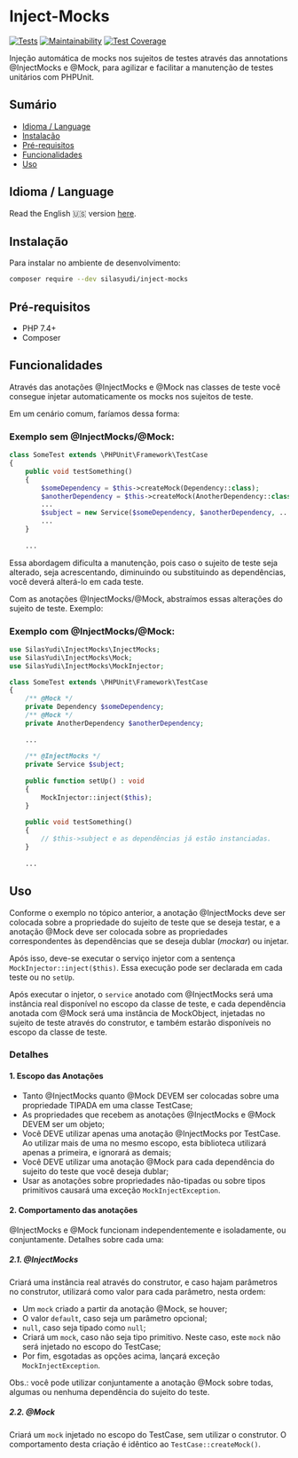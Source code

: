 # Inject-Mocks

[![Tests](https://github.com/silasyudi/inject-mocks/actions/workflows/tests.yml/badge.svg)](https://github.com/silasyudi/inject-mocks/actions/workflows/tests.yml)
[![Maintainability](https://api.codeclimate.com/v1/badges/b89bc606334c7edec92e/maintainability)](https://codeclimate.com/github/silasyudi/inject-mocks/maintainability)
[![Test Coverage](https://api.codeclimate.com/v1/badges/b89bc606334c7edec92e/test_coverage)](https://codeclimate.com/github/silasyudi/inject-mocks/test_coverage)

Injeção automática de mocks nos sujeitos de testes através das annotations @InjectMocks e @Mock, para agilizar e
facilitar a manutenção de testes unitários com PHPUnit.

## Sumário

- [Idioma / Language](#idioma--language)
- [Instalação](#instalao)
- [Pré-requisitos](#pr-requisitos)
- [Funcionalidades](#funcionalidades)
- [Uso](#uso)

## Idioma / Language

Read the English :us: version [here](README.md).

## Instalação

Para instalar no ambiente de desenvolvimento:

```sh
composer require --dev silasyudi/inject-mocks
```

## Pré-requisitos

- PHP 7.4+
- Composer

## Funcionalidades

Através das anotações @InjectMocks e @Mock nas classes de teste você consegue injetar automaticamente os mocks nos
sujeitos de teste.

Em um cenário comum, faríamos dessa forma:

### Exemplo sem @InjectMocks/@Mock:

```php
class SomeTest extends \PHPUnit\Framework\TestCase
{
    public void testSomething() 
    {
        $someDependency = $this->createMock(Dependency::class);    
        $anotherDependency = $this->createMock(AnotherDependency::class);
        ...
        $subject = new Service($someDependency, $anotherDependency, ...);
        ...    
    }
    
    ...
```

Essa abordagem dificulta a manutenção, pois caso o sujeito de teste seja alterado, seja acrescentando, diminuindo ou
substituindo as dependências, você deverá alterá-lo em cada teste.

Com as anotações @InjectMocks/@Mock, abstraímos essas alterações do sujeito de teste. Exemplo:

### Exemplo com @InjectMocks/@Mock:

```php
use SilasYudi\InjectMocks\InjectMocks;
use SilasYudi\InjectMocks\Mock;
use SilasYudi\InjectMocks\MockInjector;

class SomeTest extends \PHPUnit\Framework\TestCase
{
    /** @Mock */
    private Dependency $someDependency;
    /** @Mock */
    private AnotherDependency $anotherDependency;
    
    ...
    
    /** @InjectMocks */
    private Service $subject;
    
    public function setUp() : void 
    {
        MockInjector::inject($this);
    }
    
    public void testSomething()
    {
        // $this->subject e as dependências já estão instanciadas.
    }
    
    ...
```

## Uso

Conforme o exemplo no tópico anterior, a anotação @InjectMocks deve ser colocada sobre a propriedade do sujeito de teste
que se deseja testar, e a anotação @Mock deve ser colocada sobre as propriedades correspondentes às dependências que se
deseja dublar (_mockar_) ou injetar.

Após isso, deve-se executar o serviço injetor com a sentença `MockInjector::inject($this)`. Essa execução pode ser
declarada em cada teste ou no `setUp`.

Após executar o injetor, o `service` anotado com @InjectMocks será uma instância real disponível no escopo da classe de
teste, e cada dependência anotada com @Mock será uma instância de MockObject, injetadas no sujeito de teste através do
construtor, e também estarão disponíveis no escopo da classe de teste.

### Detalhes

#### 1. Escopo das Anotações

- Tanto @InjectMocks quanto @Mock DEVEM ser colocadas sobre uma propriedade TIPADA em uma classe TestCase;
- As propriedades que recebem as anotações @InjectMocks e @Mock DEVEM ser um objeto;
- Você DEVE utilizar apenas uma anotação @InjectMocks por TestCase. Ao utilizar mais de uma no mesmo escopo, esta
  biblioteca utilizará apenas a primeira, e ignorará as demais;
- Você DEVE utilizar uma anotação @Mock para cada dependência do sujeito do teste que você deseja dublar;
- Usar as anotações sobre propriedades não-tipadas ou sobre tipos primitivos causará uma exceção `MockInjectException`.

#### 2. Comportamento das anotações

@InjectMocks e @Mock funcionam independentemente e isoladamente, ou conjuntamente. Detalhes sobre cada uma:

##### 2.1. @InjectMocks

Criará uma instância real através do construtor, e caso hajam parâmetros no construtor, utilizará como valor para cada
parâmetro, nesta ordem:

- Um `mock` criado a partir da anotação @Mock, se houver;
- O valor `default`, caso seja um parâmetro opcional;
- `null`, caso seja tipado como `null`;
- Criará um `mock`, caso não seja tipo primitivo. Neste caso, este `mock` não será injetado no escopo do TestCase;
- Por fim, esgotadas as opções acima, lançará exceção `MockInjectException`.

Obs.: você pode utilizar conjuntamente a anotação @Mock sobre todas, algumas ou nenhuma dependência do sujeito do teste.

##### 2.2. @Mock

Criará um `mock` injetado no escopo do TestCase, sem utilizar o construtor. O comportamento desta criação é idêntico ao
`TestCase::createMock()`.
